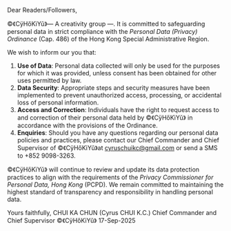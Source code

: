 Dear Readers/Followers,

©️《CÿHőKìYŭ》— A creativity group —. It is committed to safeguarding personal data in strict compliance with the *Personal Data (Privacy) Ordinance* (Cap. 486) of the Hong Kong Special Administrative Region.  

We wish to inform our you that:  

1. **Use of Data**: Personal data collected will only be used for the purposes for which it was provided, unless consent has been obtained for other uses permitted by law.  
2. **Data Security**: Appropriate steps and security measures have been implemented to prevent unauthorized access, processing, or accidental loss of personal information.  
3. **Access and Correction**: Individuals have the right to request access to and correction of their personal data held by ©️《CÿHőKìYŭ》 in accordance with the provisions of the Ordinance.  
4. **Enquiries**: Should you have any questions regarding our personal data policies and practices, please contact our Chief Commander and Chief Supervisor of ©️《CÿHőKìYŭ》at cyruschuikc@gmail.com or send a SMS to +852 9098-3263.  

©️《CÿHőKìYŭ》 will continue to review and update its data protection practices to align with the requirements of the *Privacy Commissioner for Personal Data, Hong Kong* (PCPD). We remain committed to maintaining the highest standard of transparency and responsibility in handling personal data.  

Yours faithfully,
CHUI KA CHUN (Cyrus CHUI K.C.)
Chief Commander and Chief Supervisor
©️《CÿHőKìYŭ》
17-Sep-2025
